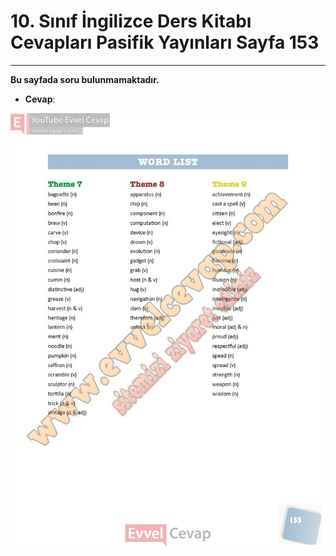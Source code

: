 # 10. Sınıf İngilizce Ders Kitabı Cevapları Pasifik Yayınları Sayfa 153

---

**Bu sayfada soru bulunmamaktadır.**

-   **Cevap**:

![Image 1](./image_1.jpg)